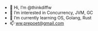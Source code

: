 - 👋 Hi, I’m @thinkdiffw
- 👀 I’m interested in Concurrency, JVM, GC
- 🌱 I’m currently learning OS, Golang, Rust
- 📫 ww.prepoet@gmail.com

